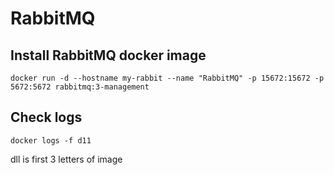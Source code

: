 # RabbitMQ

## Install RabbitMQ docker image
```docker run -d --hostname my-rabbit --name "RabbitMQ" -p 15672:15672 -p 5672:5672 rabbitmq:3-management```

## Check logs
```docker logs -f d11```

dll is first 3 letters of image
